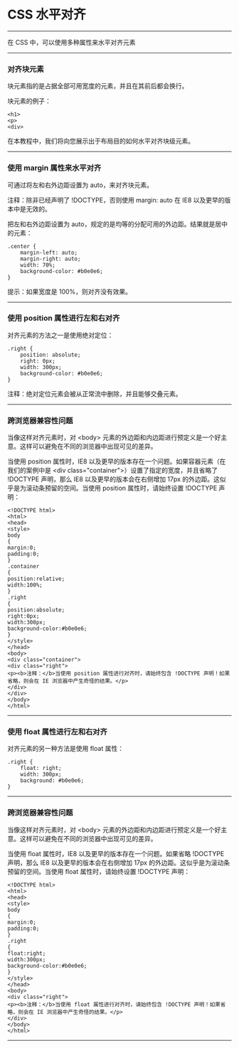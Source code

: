 # CSS 水平对齐

---

在 CSS 中，可以使用多种属性来水平对齐元素

---

### 对齐块元素

块元素指的是占据全部可用宽度的元素，并且在其前后都会换行。

块元素的例子：

```
<h1>
<p>
<div>
```

在本教程中，我们将向您展示出于布局目的如何水平对齐块级元素。

---

### 使用 margin 属性来水平对齐

可通过将左和右外边距设置为 auto，来对齐块元素。

注释：除非已经声明了 !DOCTYPE，否则使用 margin: auto 在 IE8 以及更早的版本中是无效的。

把左和右外边距设置为 auto，规定的是均等的分配可用的外边距。结果就是居中的元素：

```
.center {
    margin-left: auto;
    margin-right: auto;
    width: 70%;
    background-color: #b0e0e6;
}
```

提示：如果宽度是 100%，则对齐没有效果。

---

### 使用 position 属性进行左和右对齐

对齐元素的方法之一是使用绝对定位：

```
.right {
    position: absolute;
    right: 0px;
    width: 300px;
    background-color: #b0e0e6;
}
```

注释：绝对定位元素会被从正常流中删除，并且能够交叠元素。

---

### 跨浏览器兼容性问题

当像这样对齐元素时，对 &lt;body&gt; 元素的外边距和内边距进行预定义是一个好主意。这样可以避免在不同的浏览器中出现可见的差异。

当使用 position 属性时，IE8 以及更早的版本存在一个问题。如果容器元素（在我们的案例中是 &lt;div class="container"&gt;）设置了指定的宽度，并且省略了 !DOCTYPE 声明，那么 IE8 以及更早的版本会在右侧增加 17px 的外边距。这似乎是为滚动条预留的空间。当使用 position 属性时，请始终设置 !DOCTYPE 声明：

```
<!DOCTYPE html>
<html>
<head>
<style>
body
{
margin:0;
padding:0;
}
.container
{
position:relative;
width:100%;
}
.right
{
position:absolute;
right:0px;
width:300px;
background-color:#b0e0e6;
}
</style>
</head>
<body>
<div class="container">
<div class="right">
<p><b>注释：</b>当使用 position 属性进行对齐时，请始终包含 !DOCTYPE 声明！如果省略，则会在 IE 浏览器中产生奇怪的结果。</p>
</div>
</div>
</body>
</html>
```

---

### 使用 float 属性进行左和右对齐

对齐元素的另一种方法是使用 float 属性：

```
.right {
    float: right;
    width: 300px;
    background: #b0e0e6;
}
```

---

### 跨浏览器兼容性问题

当像这样对齐元素时，对 &lt;body&gt; 元素的外边距和内边距进行预定义是一个好主意。这样可以避免在不同的浏览器中出现可见的差异。

当使用 float 属性时，IE8 以及更早的版本存在一个问题。如果省略 !DOCTYPE 声明，那么 IE8 以及更早的版本会在右侧增加 17px 的外边距。这似乎是为滚动条预留的空间。当使用 float 属性时，请始终设置 !DOCTYPE 声明：

```
<!DOCTYPE html>
<html>
<head>
<style>
body
{
margin:0;
padding:0;
}
.right
{
float:right;
width:300px;
background-color:#b0e0e6;
}
</style>
</head>
<body>
<div class="right">
<p><b>注释：</b>当使用 float 属性进行对齐时，请始终包含 !DOCTYPE 声明！如果省略，则会在 IE 浏览器中产生奇怪的结果。</p>
</div>
</body>
</html>
```

---
